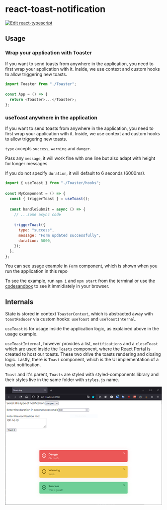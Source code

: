 # react-toast-notification

[![Edit react-typescript](https://codesandbox.io/static/img/play-codesandbox.svg)](https://codesandbox.io/s/github/adokce/react-toast-notification)

## Usage

### Wrap your application with Toaster

If you want to send toasts from anywhere in the application, you need to first wrap your application with it.
Inside, we use context and custom hooks to allow triggering new toasts.

```js
import Toaster from "./Toaster";

const App = () => {
  return <Toaster>...</Toaster>;
};
```

### useToast anywhere in the application

If you want to send toasts from anywhere in the application, you need to first wrap your application with it.
Inside, we use context and custom hooks to allow triggering new toasts.

`type` accepts `success`, `warning` and `danger`.

Pass any `message`, it will work fine with one line but also adapt with height for longer messages.

If you do not specify `duration`, it will default to 6 seconds (6000ms).

```js
import { useToast } from "./Toaster/hooks";

const MyComponent = () => {
  const { triggerToast } = useToast();

  const handleSubmit = async () => {
    // ...some async code

    triggerToast({
      type: "success",
      message: "Form updated successfully",
      duration: 5000,
    });
  };
};
```

You can see usage example in `Form` component, which is shown when you run the application in this repo

To see the example, run `npm i` and `npm start` from the terminal or use the [codesandbox](https://codesandbox.io/s/github/adokce/react-toast-notification) to see it immidiately in your browser.

## Internals

State is stored in context `ToasterContext`, which is abstracted away with `toastReducer` via custom hooks: `useToast`
and `useToastInternal`.

`useToast` is for usage inside the application logic, as explained above in the usage example.

`useToastInternal`, however provides a list, `notifications` and a `closeToast` which are used inside the `Toasts` component, where the React Portal is created to host our toasts. These two drive the toasts rendering and closing logic. Lastly, there is `Toast` component, which is the UI implementation of a toast notification.

`Toast` and it's parent, `Toasts` are styled with styled-components library and their styles live in the same folder with `styles.js` name.

![Example App Screenshot](./screenshot.png)
